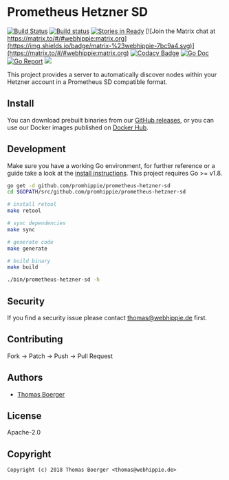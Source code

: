 # Prometheus Hetzner SD

[![Build Status](http://github.dronehippie.de/api/badges/promhippie/prometheus-hetzner-sd/status.svg)](http://github.dronehippie.de/promhippie/prometheus-hetzner-sd)
[![Build status](https://ci.appveyor.com/api/projects/status/g936qw9blkvon9mr?svg=true)](https://ci.appveyor.com/project/tboerger/prometheus-hetzner-sd)
[![Stories in Ready](https://badge.waffle.io/promhippie/prometheus-hetzner-sd.svg?label=ready&title=Ready)](http://waffle.io/promhippie/prometheus-hetzner-sd)
[![Join the Matrix chat at https://matrix.to/#/#webhippie:matrix.org](https://img.shields.io/badge/matrix-%23webhippie-7bc9a4.svg)](https://matrix.to/#/#webhippie:matrix.org)
[![Codacy Badge](https://api.codacy.com/project/badge/Grade/87cbb93f28be43a2a871018f106bc286)](https://www.codacy.com/app/promhippie/prometheus-hetzner-sd?utm_source=github.com&amp;utm_medium=referral&amp;utm_content=promhippie/prometheus-hetzner-sd&amp;utm_campaign=Badge_Grade)
[![Go Doc](https://godoc.org/github.com/promhippie/prometheus-hetzner-sd?status.svg)](http://godoc.org/github.com/promhippie/prometheus-hetzner-sd)
[![Go Report](http://goreportcard.com/badge/github.com/promhippie/prometheus-hetzner-sd)](http://goreportcard.com/report/github.com/promhippie/prometheus-hetzner-sd)
[![](https://images.microbadger.com/badges/image/promhippie/prometheus-hetzner-sd.svg)](http://microbadger.com/images/promhippie/prometheus-hetzner-sd "Get your own image badge on microbadger.com")

This project provides a server to automatically discover nodes within your Hetzner account in a Prometheus SD compatible format.


## Install

You can download prebuilt binaries from our [GitHub releases](https://github.com/promhippie/prometheus-hetzner-sd/releases), or you can use our Docker images published on [Docker Hub](https://hub.docker.com/r/promhippie/prometheus-hetzner-sd/tags/).


## Development

Make sure you have a working Go environment, for further reference or a guide take a look at the [install instructions](http://golang.org/doc/install.html). This project requires Go >= v1.8.

```bash
go get -d github.com/promhippie/prometheus-hetzner-sd
cd $GOPATH/src/github.com/promhippie/prometheus-hetzner-sd

# install retool
make retool

# sync dependencies
make sync

# generate code
make generate

# build binary
make build

./bin/prometheus-hetzner-sd -h
```


## Security

If you find a security issue please contact thomas@webhippie.de first.


## Contributing

Fork -> Patch -> Push -> Pull Request


## Authors

* [Thomas Boerger](https://github.com/tboerger)


## License

Apache-2.0


## Copyright

```
Copyright (c) 2018 Thomas Boerger <thomas@webhippie.de>
```
